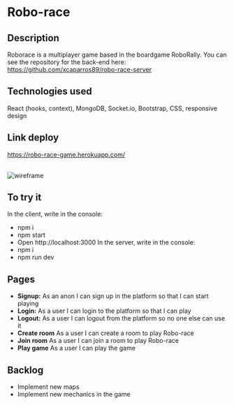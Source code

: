 # Robo-race


## Description
Roborace is a multiplayer game based in the boardgame RoboRally.
You can see the repository for the back-end here: https://github.com/xcaparros89/robo-race-server

## Technologies used
React (hooks, context), MongoDB, Socket.io, Bootstrap, CSS, responsive design

## Link deploy
https://robo-race-game.herokuapp.com/

<br>
<img src='https://media.giphy.com/media/v95YVRxjS9lnPdDJTe/giphy.gif' alt='wireframe'>
<br>

## To try it
In the client, write in the console:
- npm i
- npm start
- Open http://localhost:3000
In the server, write in the console:
- npm i
- npm run dev

## Pages

-  **Signup:** As an anon I can sign up in the platform so that I can start playing
-  **Login:** As a user I can login to the platform so that I can play
-  **Logout:** As a user I can logout from the platform so no one else can use it
-  **Create room** As a user I can create a room to play Robo-race
-  **Join room** As a user I can join a room to play Robo-race
-  **Play game** As a user I can play the game

## Backlog

- Implement new maps
- Implement new mechanics in the game
